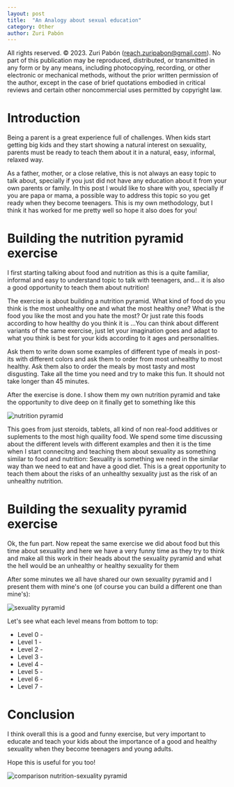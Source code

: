 ```yaml
---
layout: post
title:  "An Analogy about sexual education"
category: Other
author: Zuri Pabón
---
```


All rights reserved. © 2023. Zuri Pabón (reach.zuripabon@gmail.com). No part of this publication may be reproduced, distributed, or transmitted in any form or by any means, including photocopying, recording, or other electronic or mechanical methods, without the prior written permission of the author, except in the case of brief quotations embodied in critical reviews and certain other noncommercial uses permitted by copyright law.

# Introduction

Being a parent is a great experience full of challenges. When kids start getting big kids and they start showing a natural interest on sexuality, parents must be ready to teach them about it in a natural, easy, informal, relaxed way. 

As a father, mother, or a close relative, this is not always an easy topic to talk about, specially if you just did not have any education about it from your own parents or family. In this post I would like to share with you, specially if you are papa or mama, a possible way to address this topic so you get ready when they become teenagers. This is my own methodology, but I think it has worked for me pretty well so hope it also does for you!


# Building the nutrition pyramid exercise

I first starting talking about food and nutrition as this is a quite familiar, informal and easy to understand topic to talk with teenagers, and... it is also a good opportunity to teach them about nutrition!

The exercise is about building a nutrition pyramid. What kind of food do you think is the most unhealthy one and what the most healthy one? What is the food you like the most and you hate the most? Or just rate this foods according to how healthy do you think it is ...You can think about different variants of the same exercise, just let your imagination goes and adapt to what you think is best for your kids according to it ages and personalities.

Ask them to write down some examples of different type of meals in post-its with different colors and ask them to order from most unhealthy to most healthy. Ask them also to order the meals by most tasty and most disgusting. Take all the time you need and try to make this fun. It should not take longer than 45 minutes.

After the exercise is done. I show them my own nutrition pyramid and take the opportunity to dive deep on it finally get to something like this

![nutrition pyramid](https://zuripabon.es/blog/assets/food-pyramid.png)

This goes from just steroids, tablets, all kind of non real-food additives or suplements to the most high quaility food. We spend some time discussing about the different levels with different examples and then it is the time when I start connecitng and teaching them about sexuality as something similar to food and nutrition: Sexuality is something we need in the similar way than we need to eat and have a good diet. This is a great opportunity to teach them about the risks of an unhealthy sexuality just as the risk of an unhealthy nutrition.

# Building the sexuality pyramid exercise

Ok, the fun part. Now repeat the same exercise we did about food but this time about sexuality and here we have a very funny time as they try to think and make all this work in their heads about the sexuality pyramid and what the hell would be an unhealthy or healthy sexuality for them

After some minutes we all have shared our own sexuality pyramid and I present them with mine's one (of course you can build a different one than mine's):

![sexuality pyramid](https://zuripabon.es/blog/assets/sexuality-pyramid.png)

Let's see what each level means from bottom to top:

* Level 0 - 
* Level 1 -
* Level 2 -
* Level 3 -
* Level 4 -
* Level 5 -
* Level 6 -
* Level 7 - 

# Conclusion

I think overall this is a good and funny exercise, but very important to educate and teach your kids about the importance of a good and healthy sexuality when they become teenagers and young adults.

Hope this is useful for you too!

![comparison nutrition-sexuality pyramid](https://zuripabon.es/blog/assets/comparison-food-sexuality.png)

